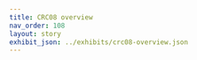 ```yaml
---
title: CRC08 overview
nav_order: 108
layout: story
exhibit_json: ../exhibits/crc08-overview.json
---
```


